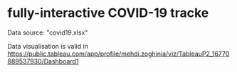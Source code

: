 # fully-interactive COVID-19 tracke

Data source: "covid19.xlsx"

Data visualisation is valid in https://public.tableau.com/app/profile/mehdi.zoghinia/viz/TableauP2_16770889537930/Dashboard1 
